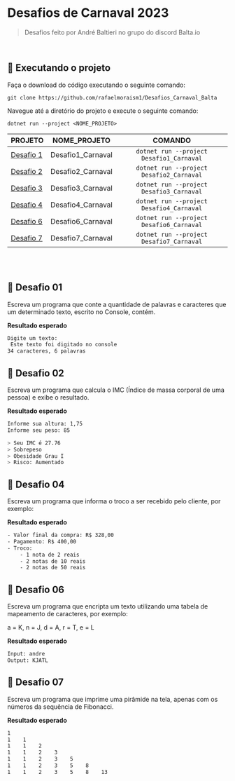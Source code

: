 # Desafios de Carnaval 2023
> Desafios feito por André Baltieri no grupo do discord Balta.io
<br/>

## 🚀 Executando o projeto
Faça o download do código executando o seguinte comando:
```git
git clone https://github.com/rafaelmoraism1/Desafios_Carnaval_Balta
```
Navegue até a diretório do projeto e execute o seguinte comando:
```
dotnet run --project <NOME_PROJETO>
```

| PROJETO   |  NOME_PROJETO  |   COMANDO      |
|----------------|:-------------:|:-------------:|
| <a href="desafio01">Desafio 1</a> | Desafio1_Carnaval |  ``` dotnet run --project Desafio1_Carnaval ``` |
| <a href="desafio02">Desafio 2</a> | Desafio2_Carnaval | ``` dotnet run --project Desafio2_Carnaval ``` 
| <a href="desafio03">Desafio 3</a> | Desafio3_Carnaval | ``` dotnet run --project Desafio3_Carnaval ``` 
| <a href="desafio04">Desafio 4</a> | Desafio4_Carnaval | ``` dotnet run --project Desafio4_Carnaval ``` 
| <a href="desafio06">Desafio 6</a> | Desafio6_Carnaval| ``` dotnet run --project Desafio6_Carnaval ```
| <a href="desafio06">Desafio 7</a> | Desafio7_Carnaval| ``` dotnet run --project Desafio7_Carnaval ```

<br/>
<br/>

## 🤯 Desafio 01 <br> <a name="desafio01"></a>

Escreva um programa que conte a quantidade de palavras e caracteres que um determinado texto, escrito no Console, contém.

**Resultado esperado**
```sh
Digite um texto:
 Este texto foi digitado no console
34 caracteres, 6 palavras
```

## 🤯 Desafio 02 <br> <a name="desafio02"></a>

Escreva um programa que calcula o IMC (Índice de massa corporal de uma pessoa) e exibe o resultado.

**Resultado esperado**
```sh
Informe sua altura: 1,75
Informe seu peso: 85

> Seu IMC é 27.76
> Sobrepeso
> Obesidade Grau I
> Risco: Aumentado
```

## 🤯 Desafio 04 <br> <a name="desafio04"></a>

Escreva um programa que informa o troco a ser recebido pelo cliente, por exemplo:

**Resultado esperado**
```sh
- Valor final da compra: R$ 328,00
- Pagamento: R$ 400,00
- Troco:
    - 1 nota de 2 reais
    - 2 notas de 10 reais
    - 2 notas de 50 reais
```

## 🤯 Desafio 06 <br><a name="desafio06"></a>

Escreva um programa que encripta um texto utilizando uma tabela de mapeamento de caracteres, por exemplo:

a = K, n = J, d = A, r = T, e = L

**Resultado esperado**
```sh
Input: andre
Output: KJATL
```
## 🤯 Desafio 07 <br><a name="desafio07"></a>

Escreva um programa que imprime uma pirâmide na tela, apenas com os números da sequência de Fibonacci.

**Resultado esperado**
```sh
1    
1    1    
1    1    2    
1    1    2    3    
1    1    2    3    5    
1    1    2    3    5    8    
1    1    2    3    5    8    13
```
